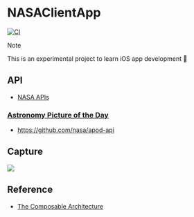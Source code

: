 # NASAClientApp

[![CI](https://github.com/ski-u/NASAClientApp/actions/workflows/tests.yml/badge.svg)](https://github.com/ski-u/NASAClientApp/actions/workflows/tests.yml)

> [!note]
> This is an experimental project to learn iOS app development :apple:

## API
- [NASA APIs](https://api.nasa.gov)

### [Astronomy Picture of the Day](https://apod.nasa.gov/apod/astropix.html)
- https://github.com/nasa/apod-api

## Capture
![](https://github.com/ski-u/NASAClientApp/assets/37182704/ff5aff04-b225-419d-b7ab-e201f74fef40)

## Reference
- [The Composable Architecture](https://github.com/pointfreeco/swift-composable-architecture)
